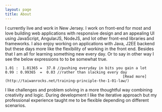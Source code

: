 ```yaml
---
layout: page
title: About
---
```


I currently live and work in New Jersey. I work on front-end for most and love building
web applications with responsive design and an appealing UI using JavaScript, AngularJS, NodeJS, and lot other front-end libraries and frameworks. I also enjoy working on applications with Java, J2EE backend but these days more like the flexibility of working in the front end. Besides that I am all for learning something new every day. Or to say in other way I see the below expressions to to be somewhat true.

    1.01 :  1.01365 =  37.8 //pushing everyday in bits you gain a lot
    0.99 : 0.99365  =  0.03 //rather than slacking every day 
                                                          [Read more](http://taiwanrocks.net/training-principle-the-1-01-law/)          
I like challenges and problem solving in a more thoughtful way combining creativity and logic. During development I like the iterative approach but my professional experience taught me to be flexible depending on different scenarios.
